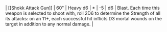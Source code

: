 | [[Shokk Attack Gun]] | 60"   | Heavy d6 | *   | -5  | d6  | Blast. Each time this weapon is selected to shoot with, roll 2D6 to determine the Strength of all its attacks: on an 11+, each successful hit inflicts D3 mortal wounds on the target in addition to any normal damage. | 